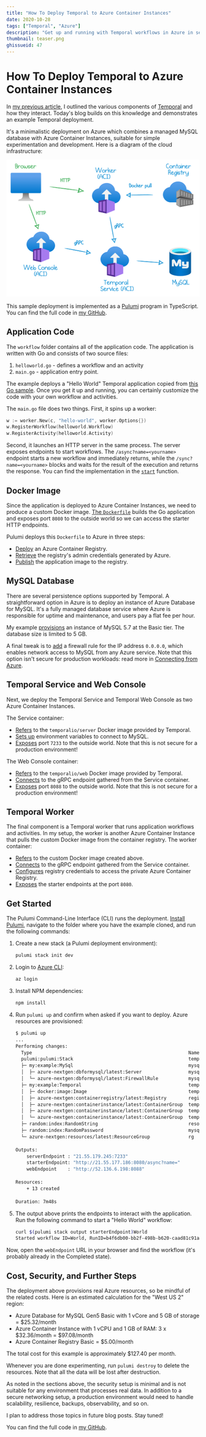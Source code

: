 ```yaml
---
title: "How To Deploy Temporal to Azure Container Instances"
date: 2020-10-28
tags: ["Temporal", "Azure"]
description: "Get up and running with Temporal workflows in Azure in several CLI commands"
thumbnail: teaser.png
ghissueid: 47
---
```


# How To Deploy Temporal to Azure Container Instances

In [my previous article](https://mikhail.io/2020/10/practical-approach-to-temporal-architecture/), I outlined the various components of [Temporal](https://temporal.io) and how they interact. Today's blog builds on this knowledge and demonstrates an example Temporal deployment.

It's a minimalistic deployment on Azure which combines a managed MySQL database with Azure Container Instances, suitable for simple experimentation and development. Here is a diagram of the cloud infrastructure:

![Azure Diagram](./azure.png)

This sample deployment is implemented as a [Pulumi](https://pulumi.com) program in TypeScript. You can find the full code in [my GitHub](https://github.com/mikhailshilkov/temporal-samples/tree/main/azure-aci).

## Application Code

The `workflow` folder contains all of the application code. The application is written with Go and consists of two source files: 

1. `helloworld.go` - defines a workflow and an activity
2. `main.go` - application entry point.

The example deploys a "Hello World" Temporal application copied from [this Go sample](https://github.com/temporalio/samples-go/blob/master/helloworld/helloworld.go). Once you get it up and running, you can certainly customize the code with your own workflow and activities.

The `main.go` file does two things. First, it spins up a worker:

```go
w := worker.New(c, "hello-world", worker.Options{})
w.RegisterWorkflow(helloworld.Workflow)
w.RegisterActivity(helloworld.Activity)
```

Second, it launches an HTTP server in the same process. The server exposes endpoints to start workflows. The `/async?name=<yourname>` endpoint starts a new workflow and immediately returns, while the `/sync?name=<yourname>` blocks and waits for the result of the execution and returns the response. You can find the implementation in the [`start`](https://github.com/mikhailshilkov/temporal-samples/blob/33024f614d4a99a7700eacf2142c8ef2b7cea0fc/azure-aci/workflow/main.go#L22) function.

## Docker Image

Since the application is deployed to Azure Container Instances, we need to produce a custom Docker image. [The `Dockerfile`](https://github.com/mikhailshilkov/temporal-samples/blob/33024f614d4a99a7700eacf2142c8ef2b7cea0fc/azure-aci/workflow/Dockerfile) builds the Go application and exposes port `8080` to the outside world so we can access the starter HTTP endpoints.

Pulumi deploys this `Dockerfile` to Azure in three steps:

- [Deploy](https://github.com/mikhailshilkov/temporal-samples/blob/33024f614d4a99a7700eacf2142c8ef2b7cea0fc/azure-aci/temporal.ts#L99-L107) an Azure Container Registry.
- [Retrieve](https://github.com/mikhailshilkov/temporal-samples/blob/33024f614d4a99a7700eacf2142c8ef2b7cea0fc/azure-aci/temporal.ts#L109-L115) the registry's admin credentials generated by Azure.
- [Publish](https://github.com/mikhailshilkov/temporal-samples/blob/33024f614d4a99a7700eacf2142c8ef2b7cea0fc/azure-aci/temporal.ts#L117-L125) the application image to the registry.

## MySQL Database

There are several persistence options supported by Temporal. A straightforward option in Azure is to deploy an instance of Azure Database for MySQL. It's a fully managed database service where Azure is responsible for uptime and maintenance, and users pay a flat fee per hour.

My example [provisions](https://github.com/mikhailshilkov/temporal-samples/blob/f17738aff73ae88e1b5f503790e9247f40f88b38/azure-aci/mysql.ts#L24-L50) an instance of MySQL 5.7 at the Basic tier. The database size is limited to 5 GB.

A final tweak is to [add](https://github.com/mikhailshilkov/temporal-samples/blob/f17738aff73ae88e1b5f503790e9247f40f88b38/azure-aci/mysql.ts#L52-L58) a firewall rule for the IP address `0.0.0.0`, which enables network access to MySQL from any Azure service. Note that this option isn't secure for production workloads: read more in [Connecting from Azure](https://docs.microsoft.com/en-us/azure/mysql/concepts-firewall-rules#connecting-from-azure).

## Temporal Service and Web Console

Next, we deploy the Temporal Service and Temporal Web Console as two Azure Container Instances.

The Service container:

- [Refers](https://github.com/mikhailshilkov/temporal-samples/blob/f17738aff73ae88e1b5f503790e9247f40f88b38/azure-aci/temporal.ts#L56) to the `temporalio/server` Docker image provided by Temporal.
- [Sets up](https://github.com/mikhailshilkov/temporal-samples/blob/f17738aff73ae88e1b5f503790e9247f40f88b38/azure-aci/temporal.ts#L34-L43) environment variables to connect to MySQL.
- [Exposes](https://github.com/mikhailshilkov/temporal-samples/blob/f17738aff73ae88e1b5f503790e9247f40f88b38/azure-aci/temporal.ts#L51-L52) port `7233` to the outside world. Note that this is not secure for a production environment!

The Web Console container:

- [Refers](https://github.com/mikhailshilkov/temporal-samples/blob/f17738aff73ae88e1b5f503790e9247f40f88b38/azure-aci/temporal.ts#L82) to the `temporalio/web` Docker image provided by Temporal.
- [Connects](https://github.com/mikhailshilkov/temporal-samples/blob/f17738aff73ae88e1b5f503790e9247f40f88b38/azure-aci/temporal.ts#L91) to the gRPC endpoint gathered from the Service container.
- [Exposes](https://github.com/mikhailshilkov/temporal-samples/blob/f17738aff73ae88e1b5f503790e9247f40f88b38/azure-aci/temporal.ts#L77-L78) port `8088` to the outside world. Note that this is not secure for a production environment!

## Temporal Worker

The final component is a Temporal worker that runs application workflows and activities. In my setup, the worker is another Azure Container Instance that pulls the custom Docker image from the container registry. The worker container:

- [Refers](https://github.com/mikhailshilkov/temporal-samples/blob/f17738aff73ae88e1b5f503790e9247f40f88b38/azure-aci/temporal.ts#L143) to the custom Docker image created above.
- [Connects](https://github.com/mikhailshilkov/temporal-samples/blob/f17738aff73ae88e1b5f503790e9247f40f88b38/azure-aci/temporal.ts#L152) to the gRPC endpoint gathered from the Service container.
- [Configures](https://github.com/mikhailshilkov/temporal-samples/blob/f17738aff73ae88e1b5f503790e9247f40f88b38/azure-aci/temporal.ts#L136-L140) registry credentials to access the private Azure Container Registry.
- [Exposes](https://github.com/mikhailshilkov/temporal-samples/blob/f17738aff73ae88e1b5f503790e9247f40f88b38/azure-aci/temporal.ts#L77-L78) the starter endpoints at the port `8080`.

## Get Started

The Pulumi Command-Line Interface (CLI) runs the deployment. [Install Pulumi](https://www.pulumi.com/docs/get-started/install/), navigate to the folder where you have the example cloned, and run the following commands:

1. Create a new stack (a Pulumi deployment environment):

    ```bash
    pulumi stack init dev
    ```

2. Login to [Azure CLI](https://docs.microsoft.com/en-us/cli/azure/install-azure-cli):

    ```bash
    az login
    ```

3. Install NPM dependencies:

    ```bash
    npm install
    ```

4. Run `pulumi up` and confirm when asked if you want to deploy. Azure resources are provisioned:

    ```bash
    $ pulumi up
    ...
    Performing changes:
      Type                                                         Name                    Status
      pulumi:pulumi:Stack                                          temporal-azure-aci-dev  created     
      ├─ my:example:MySql                                          mysql                   created  
      │  ├─ azure-nextgen:dbformysql/latest:Server                 mysql                   created
      │  └─ azure-nextgen:dbformysql/latest:FirewallRule           mysql-allow-all         created
      ├─ my:example:Temporal                                       temporal                created  
      │  ├─ docker:image:Image                                     temporal-worker         created
      │  ├─ azure-nextgen:containerregistry/latest:Registry        registry                created
      │  ├─ azure-nextgen:containerinstance/latest:ContainerGroup  temporal-server         created
      │  ├─ azure-nextgen:containerinstance/latest:ContainerGroup  temporal-web            created
      │  └─ azure-nextgen:containerinstance/latest:ContainerGroup  temporal-worker         created
      ├─ random:index:RandomString                                 resourcegroup-name      created  
      ├─ random:index:RandomPassword                               mysql-password          created  
      └─ azure-nextgen:resources/latest:ResourceGroup              rg                      created  
    
    Outputs:
        serverEndpoint : "21.55.179.245:7233"
        starterEndpoint: "http://21.55.177.186:8080/async?name="
        webEndpoint    : "http://52.136.6.198:8088"

    Resources:
        + 13 created

    Duration: 7m48s
    ```

5. The output above prints the endpoints to interact with the application. Run the following command to start a "Hello World" workflow:

    ```bash
    curl $(pulumi stack output starterEndpoint)World
    Started workflow ID=World, RunID=b4f6db00-bb2f-498b-b620-caad81c91a81%
    ```

Now, open the `webEndpoint` URL in your browser and find the workflow (it's probably already in the Completed state).

## Cost, Security, and Further Steps

The deployment above provisions real Azure resources, so be mindful of the related costs. Here is an estimated calculation for the "West US 2" region:

- Azure Database for MySQL Gen5 Basic with 1 vCore and 5 GB of storage = $25.32/month
- Azure Container Instance with 1 vCPU and 1 GB of RAM: 3 x $32.36/month = $97.08/month
- Azure Container Registry Basic = $5.00/month

The total cost for this example is approximately $127.40 per month.

Whenever you are done experimenting, run `pulumi destroy` to delete the resources. Note that all the data will be lost after destruction.

As noted in the sections above, the security setup is minimal and is not suitable for any environment that processes real data. In addition to a secure networking setup, a production environment would need to handle scalability, resilience, backups, observability, and so on.

I plan to address those topics in future blog posts. Stay tuned!

You can find the full code in [my GitHub](https://github.com/mikhailshilkov/temporal-samples/tree/main/azure-aci).
